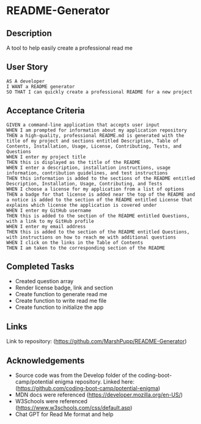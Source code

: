 # README-Generator


## Description ##
A tool to help easily create a professional read me


## User Story ##
~~~
AS A developer
I WANT a README generator
SO THAT I can quickly create a professional README for a new project
~~~
## Acceptance Criteria ##
~~~
GIVEN a command-line application that accepts user input
WHEN I am prompted for information about my application repository
THEN a high-quality, professional README.md is generated with the title of my project and sections entitled Description, Table of Contents, Installation, Usage, License, Contributing, Tests, and Questions
WHEN I enter my project title
THEN this is displayed as the title of the README
WHEN I enter a description, installation instructions, usage information, contribution guidelines, and test instructions
THEN this information is added to the sections of the README entitled Description, Installation, Usage, Contributing, and Tests
WHEN I choose a license for my application from a list of options
THEN a badge for that license is added near the top of the README and a notice is added to the section of the README entitled License that explains which license the application is covered under
WHEN I enter my GitHub username
THEN this is added to the section of the README entitled Questions, with a link to my GitHub profile
WHEN I enter my email address
THEN this is added to the section of the README entitled Questions, with instructions on how to reach me with additional questions
WHEN I click on the links in the Table of Contents
THEN I am taken to the corresponding section of the README
~~~
## Completed Tasks ##
* Created question array
* Render license badge, link and section
* Create function to generate read me
* Create function to write read me file
* Create function to initialize the app

## Links ##
Link to repository: (https://github.com/MarshPupp/README-Generator) 


## Acknowledgements ##
* Source code was from the Develop folder of the coding-boot-camp/potential enigma repository. Linked here: (https://github.com/coding-boot-camp/potential-enigma)
* MDN docs were referenced (https://developer.mozilla.org/en-US/)
* W3Schools were referenced (https://www.w3schools.com/css/default.asp)
* Chat GPT for Read Me format and help